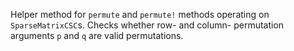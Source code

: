 Helper method for `permute` and `permute!` methods operating on `SparseMatrixCSC`s. Checks whether row- and column- permutation arguments `p` and `q` are valid permutations.

